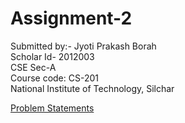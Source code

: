 # Assignment-2
Submitted by:- Jyoti Prakash Borah <br> Scholar Id- 2012003 <br> CSE Sec-A <br>Course code: CS-201 <br>National Institute of Technology, Silchar

<a href="https://github.com/Jyoti764/DSA/blob/main/Assignment-II/Questions%20of%20Assignment-II.pdf" class="image fit" type="application/pdf">Problem Statements</a>
